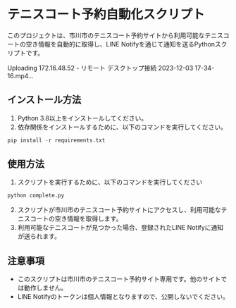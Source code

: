 # テニスコート予約自動化スクリプト
このプロジェクトは、市川市のテニスコート予約サイトから利用可能なテニスコートの空き情報を自動的に取得し、LINE Notifyを通じて通知を送るPythonスクリプトです。


Uploading 172.16.48.52 - リモート デスクトップ接続 2023-12-03 17-34-16.mp4…


## インストール方法
1. Python 3.8以上をインストールしてください。
2. 依存関係をインストールするために、以下のコマンドを実行してください。
```python
pip install -r requirements.txt
```
## 使用方法
1. スクリプトを実行するために、以下のコマンドを実行してください
```python
python complete.py
```
2. スクリプトが市川市のテニスコート予約サイトにアクセスし、利用可能なテニスコートの空き情報を取得します。
3. 利用可能なテニスコートが見つかった場合、登録されたLINE Notifyに通知が送られます。

## 注意事項

- このスクリプトは市川市のテニスコート予約サイト専用です。他のサイトでは動作しません。
- LINE Notifyのトークンは個人情報となりますので、公開しないでください。


